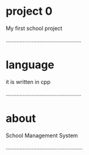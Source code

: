 
# project 0

My first school project

.................................................
# language
it is written in cpp

.................................................
# about 

School Management System

..................................................